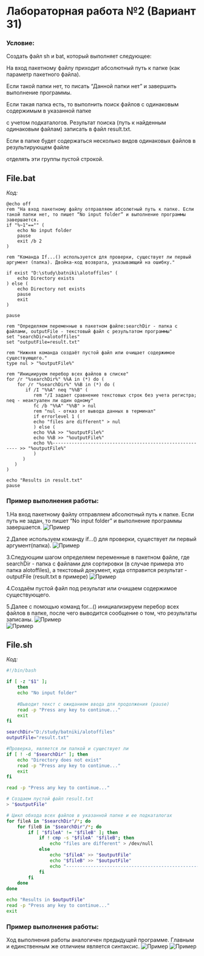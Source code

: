 # Лабораторная работа №2 (Вариант 31)

### Условие:

Создать файл sh и bat, который выполняет следующее: 

На вход пакетному файлу приходит абсолютный путь к папке (как параметр пакетного файла). 

Если такой папки нет, то писать “Данной папки нет” и завершить выполнение программы.

Если такая папка есть, то выполнить поиск файлов с одинаковым содержимым в указанной папке

с учетом подкаталогов. Результат поиска (путь к найденным одинаковым файлам) записать в файл result.txt.

Если в папке будет содержаться несколько видов одинаковых файлов в результирующем файле

отделять эти группы пустой строкой.

## File.bat

*Код:*  

```batch
@echo off
rem "На вход пакетному файлу отправляем абсолютный путь к папке. Если такой папки нет, то пишет “No input folder” и выполнение программы завершается.
if "%~1"=="" (
    echo No input folder 
    pause 
    exit /b 2
)

rem "Команда If...() используется для проверки, существует ли первый аргумент (папка). Двойка-код возврата, указывающий на ошибку." 

if exist "D:\study\batniki\alotoffiles" (
    echo Directory exists
) else (
    echo Directory not exists 
    pause
    exit
)

pause 

rem "Определяем переменные в пакетном файле:searchDir - папка с файлами, outputFile - текстовый файл с результатом программы"
set "searchDir=alotoffiles"
set "outputFile=result.txt"

rem "Нижняя команда создаёт пустой файл или очищает содержимое существующего."
type nul > "%outputFile%" 

rem "Инициируем перебор всех файлов в спискe"
for /r "%searchDir%" %%A in (*) do (
    for /r "%searchDir%" %%B in (*) do (
       if /I "%%A" neq "%%B" (
          rem "/I задает сравнение текстовых строк без учета регистра; neq - неактуален ли один одному"
          fc /b "%%A" "%%B" > nul
          rem "nul - отказ от вывода данных в терминал"  
          if errorlevel 1 (
          echo "files are different" > nul 
          ) else (
          echo %%A >> "%outputFile%"
          echo %%B >> "%outputFile%"
          echo %%--------------------------------------------------------- >> "%outputFile%"
          )
      )
   )
)

echo "Results in result.txt"
pause
```
### Пример выполнения работы:

1.На вход пакетному файлу отправляем абсолютный путь к папке. Если путь не задан, то пишет “No input folder” и выполнение программы завершается.
![Пример](/images/failbatpng.png)  


2.Далее используем команду if...() для проверки, существует ли первый аргумент(папка).
![Пример](/images/excelbatpng2.png)

3.Следующим шагом определяем переменные в пакетном файле, где searchDir - папка с файлами для сортировки (в случае примера это папка alotoffiles), а текстовый документ, куда отправится результат - outputFile (result.txt в примере)
![Пример](/images/alotoffielspng.png)  

4.Создаём пустой файл под результат или очищаем содержимое существующего.

5.Далее с помощью команд for...() инициализируем перебор всех файлов в папке, после чего выводится сообщение о том, что результаты записаны.
![Пример](/images/filebatresultpng.png)  
![Пример](/images/resultpng.png)  







## File.sh

*Код:*
```bash
#!/bin/bash

if [ -z "$1" ]; 
    then
    echo "No input folder"
    
    #Выводит текст с ожиданием ввода для продолжения (pause)
    read -p "Press any key to continue..."
    exit
fi

searchDir="D:/study/batniki/alotoffiles"
outputFile="result.txt"

#Проверка, является ли папкой и существует ли
if [ ! -d "$searchDir" ]; then
    echo "Directory does not exist"
    read -p "Press any key to continue..."
    exit
fi

read -p "Press any key to continue..."

# Создаем пустой файл result.txt
> "$outputFile"

# Цикл обхода всех файлов в указанной папке и ее подкаталогах
for fileA in "$searchDir"/*; do
    for fileB in "$searchDir"/*; do
        if [ "$fileA" != "$fileB" ]; then
            if ! cmp -s "$fileA" "$fileB"; then
                echo "files are different" > /dev/null
            else
                echo "$fileA" >> "$outputFile"
                echo "$fileB" >> "$outputFile"
                echo "---------------------------------------------------------" >> "$outputFile"
            fi
        fi
    done
done

echo "Results in $outputFile"
read -p "Press any key to continue..."
exit
```

### Пример выполнения работы:

Ход выполнения работы аналогичен предыдущей программе. Главным и единственным же отличием является синтаксис.
![Пример](/images/fileshresult.png)
![Пример](/images/resultpng.png)



